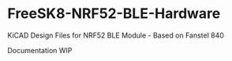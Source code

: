 # FreeSK8-NRF52-BLE-Hardware
 KiCAD Design Files for NRF52 BLE Module - Based on Fanstel 840

Documentation WIP
